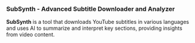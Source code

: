 ### **SubSynth - Advanced Subtitle Downloader and Analyzer**

**SubSynth** is a tool that downloads YouTube subtitles in various languages and uses AI to summarize and interpret key sections, providing insights from video content.
